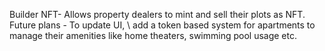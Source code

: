 Builder NFT-
Allows property dealers to mint and sell their plots as NFT. Future plans - To update UI, \\
add a token based system for apartments to manage their amenities like home theaters, swimming pool usage etc.
